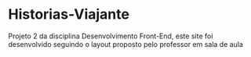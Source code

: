 # Historias-Viajante
Projeto 2 da disciplina Desenvolvimento Front-End, este site foi desenvolvido seguindo o layout proposto pelo professor em sala de aula

